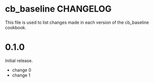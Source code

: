 # cb_baseline CHANGELOG

This file is used to list changes made in each version of the cb_baseline cookbook.

# 0.1.0

Initial release.

- change 0
- change 1

